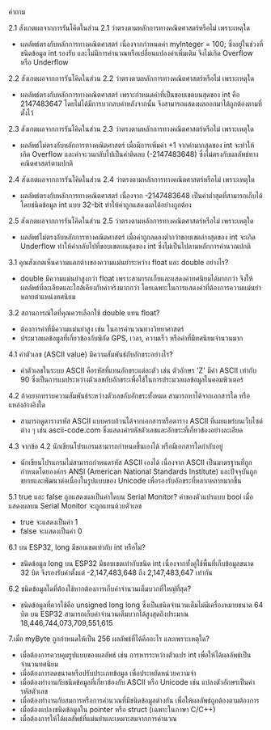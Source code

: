 คำถาม

2.1 สังเกตผลจากการรันโคิดในส่วน 2.1 ว่าตรงตามหลักการทางคณิตศาสตร์หรือไม่ เพราะเหตุใด
- ผลลัพธ์ตรงกับหลักการทางคณิตศาสตร์ เนื่องจากกำหนดค่า myInteger = 100; ซึ่งอยู่ในช่วงที่ชนิดข้อมูล int รองรับ และไม่มีการคำนวณหรือเปลี่ยนแปลงค่าเพิ่มเติม จึงไม่เกิด Overflow หรือ Underflow

2.2 สังเกตผลจากการรันโคิดในส่วน 2.2 ว่าตรงตามหลักการทางคณิตศาสตร์หรือไม่ เพราะเหตุใด
- ผลลัพธ์ตรงกับหลักการทางคณิตศาสตร์ เพราะกำหนดค่าที่เป็นขอบเขตบนสุดของ int คือ 2147483647 โดยไม่ได้มีการบวกลบค่าหลังจากนั้น จึงสามารถแสดงผลออกมาได้ถูกต้องตามที่ตั้งไว้

2.3 สังเกตผลจากการรันโคิดในส่วน 2.3 ว่าตรงตามหลักการทางคณิตศาสตร์หรือไม่ เพราะเหตุใด
- ผลลัพธ์ไม่ตรงกับหลักการทางคณิตศาสตร์ เมื่อมีการเพิ่มค่า +1 จากค่ามากสุดของ int จะทำให้เกิด Overflow และค่าจะวนกลับไปเป็นค่าติดลบ (-2147483648) ซึ่งไม่ตรงกับผลลัพธ์ทางคณิตศาสตร์ตามปกติ

2.4 สังเกตผลจากการรันโคิดในส่วน 2.4 ว่าตรงตามหลักการทางคณิตศาสตร์หรือไม่ เพราะเหตุใด
- ผลลัพธ์ตรงกับหลักการทางคณิตศาสตร์ เนื่องจาก -2147483648 เป็นค่าต่ำสุดที่สามารถเก็บได้โดยชนิดข้อมูล int แบบ 32-bit ทำให้ค่าถูกแสดงผลได้อย่างถูกต้อง

2.5 สังเกตผลจากการรันโคิดในส่วน 2.5 ว่าตรงตามหลักการทางคณิตศาสตร์หรือไม่ เพราะเหตุใด
- ผลลัพธ์ไม่ตรงกับหลักการทางคณิตศาสตร์ เมื่อค่าถูกลดลงต่ำกว่าขอบเขตล่างสุดของ int จะเกิด Underflow ทำให้ค่ากลับไปที่ขอบเขตบนสุดของ int ซึ่งไม่เป็นไปตามหลักการคำนวณปกติ

3.1 คุณสังเกตเห็นความแตกต่างของความแม่นยำระหว่าง float และ double อย่างไร?
- double มีความแม่นยำสูงกว่า float เพราะสามารถเก็บและแสดงค่าทศนิยมได้มากกว่า จึงให้ผลลัพธ์ที่ละเอียดและใกล้เคียงกับค่าจริงมากกว่า โดยเฉพาะในการแสดงค่าที่ต้องการความแม่นยำหลายตำแหน่งทศนิยม
  
3.2 สถานการณ์ใดที่คุณควรเลือกใช้ double แทน float?
- ต้องการค่าที่มีความแม่นยำสูง เช่น ในการคำนวณทางวิทยาศาสตร์
- ประมวลผลข้อมูลที่เกี่ยวข้องกับพิกัด GPS, เวลา, ความเร็ว หรือค่าที่มีทศนิยมจำนวนมาก

4.1 ค่าตัวเลข (ASCII value) มีความสัมพันธ์กับอักขระอย่างไร?
- ค่าตัวเลขในระบบ ASCII คือรหัสที่แทนอักขระแต่ละตัว เช่น ตัวอักษร 'Z' มีค่า ASCII เท่ากับ 90 ซึ่งเป็นการแมประหว่างตัวเลขกับอักขระเพื่อใช้ในการประมวลผลข้อมูลในคอมพิวเตอร์

4.2 ถ้าอยากทราบความสัมพันธ์ระหว่างตัวเลขกับอักขระทั้งหมด สามารถหาได้จากเอกสารใด หรือแหล่งอ้างอิงใด
- สามารถดูตารางรหัส ASCII แบบครบถ้วนได้จากเอกสารหรือตาราง ASCII ที่เผยแพร่บนเว็บไซต์ต่าง ๆ เช่น ascii-code.com ซึ่งแสดงค่ารหัสตัวเลขและอักขระที่เกี่ยวข้องอย่างละเอียด

4.3 จากข้อ 4.2 นักเขียนโปรแกรมสามารถกำหนดขึ้นเองได้ หรือมีเอกสารใดกำกับอยู่
- นักเขียนโปรแกรมไม่สามารถกำหนดรหัส ASCII เองได้ เนื่องจาก ASCII เป็นมาตรฐานที่ถูกกำหนดโดยองค์กร ANSI (American National Standards Institute) และปัจจุบันถูกขยายและพัฒนาต่อเนื่องในรูปแบบของ Unicode เพื่อรองรับอักขระที่หลากหลายมากขึ้น

5.1 true และ false ถูกแสดงผลเป็นค่าใดบน Serial Monitor? ค่าของตัวแปรแบบ bool เมื่อแสดงผลบน Serial Monitor จะถูกแทนด้วยตัวเลข
- true จะแสดงเป็นค่า 1
- false จะแสดงเป็นค่า 0

6.1 บน ESP32, long มีขอบเขตเท่ากับ int หรือไม่?
- ชนิดข้อมูล long บน ESP32 มีขอบเขตเท่ากับชนิด int เนื่องจากทั้งคู่ใช้พื้นที่เก็บข้อมูลขนาด 32 บิต จึงรองรับค่าตั้งแต่ -2,147,483,648 ถึง 2,147,483,647 เท่ากัน

6.2 ชนิดข้อมูลใดที่ต้องใช้หากต้องการเก็บค่าจำนวนเต็มบวกที่ใหญ่ที่สุด?
- ชนิดข้อมูลที่ควรใช้คือ unsigned long long ซึ่งเป็นชนิดจำนวนเต็มไม่มีเครื่องหมายขนาด 64 บิต บน ESP32 สามารถเก็บค่าจำนวนเต็มบวกได้สูงสุดถึงประมาณ 18,446,744,073,709,551,615

7.เมื่อ myByte ถูกกำหนดให้เป็น 256 ผลลัพธ์ที่ได้คืออะไร และเพราะเหตุใด?
- เมื่อต้องการควบคุมรูปแบบของผลลัพธ์ เช่น การหารระหว่างตัวแปร int เพื่อให้ได้ผลลัพธ์เป็นจำนวนทศนิยม
- เมื่อต้องการลดขนาดหรือปรับประเภทข้อมูล เพื่อประหยัดหน่วยความจำ
- เมื่อต้องทำงานกับชนิดข้อมูลที่เกี่ยวข้องกับ ASCII หรือ Unicode เช่น แปลงตัวอักษรเป็นค่ารหัสตัวเลข
- เมื่อต้องทำงานกับสมการหรือการคำนวณที่มีชนิดข้อมูลต่างกัน เพื่อให้ผลลัพธ์ถูกต้องตามต้องการ
- เมื่อต้องแปลงชนิดข้อมูลใน pointer หรือ struct (เฉพาะในภาษา C/C++)
- เมื่อต้องการให้ได้ผลลัพธ์ที่แม่นยำและเหมาะสมจากการคำนวณ
